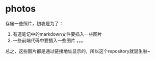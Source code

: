 # photos
存储一些照片，初衷是为了：
1. 有道笔记中的markdown文件要插入一些图片
2. 一些前端代码中要插入一些图片
。。。

总之，这些图片都是通过链接地址显示的，所以这个repository就诞生啦~
